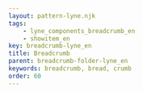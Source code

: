 ```yaml
---
layout: pattern-lyne.njk
tags: 
    - lyne_components_breadcrumb_en
    - showitem_en
key: breadcrumb-lyne_en
title: Breadcrumb
parent: breadcrumb-folder-lyne_en
keywords: breadcrumb, bread, crumb
order: 60
---
```

